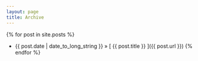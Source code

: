 ```yaml
---
layout: page
title: Archive
---
```


{% for post in site.posts %}
  * {{ post.date | date_to_long_string }} &raquo; [ {{ post.title }} ]({{ post.url }})
{% endfor %}